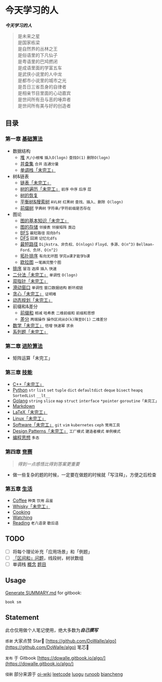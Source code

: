# 今天学习的人

***今天学习的人***  

> 是未来之星  
> 是国家栋梁  
> 是自然界的丛林之王  
> 是俗语里的下凡仙子  
> 是粤语里的巴鸠撚闭  
> 是成语里面的学富五车  
> 是武侠小说里的人中龙  
> 是都市小说里的城市之光  
> 是吾日三省吾身的自律者  
> 是相亲节目里面的心动嘉宾  
> 是世间所有丑与恶的唾弃者  
> 是世间所有美与好的创造者  

## 目录

### 第一章 [基础算法](https://dowalle.gitbook.io/algo/algorithm)
- 数据结构
  - [堆](./Algorithm/数据结构/堆&优先队列.md)  `大/小根堆`  `插入O(logn)`  `查找O(1)`  `删除O(logn)`
  - [并查集](./Algorithm/数据结构/并查集.md)  `合并`  `连通分量`
  - [单调栈「未完工」](./Algorithm/数据结构/单调栈.md)
- 树&链表
  - [链表「未完工」](./Algorithm/树&链表/链表.md)
  - [树的遍历「未完工」](./Algorithm/树&链表/树的遍历.md)  `前序`  `中序`  `后序`  `层`
  - [树的恢复](./Algorithm/树&链表/树的恢复.md)
  - [平衡树&搜索树](./Algorithm/树&链表/平衡树&搜索树.md)  `AVL树`  `红黑树`  `查找、插入、删除 O(logn)`
  - [前缀树](./Algorithm/树&链表/前缀树.md)  `字典树`  `字符串/字符前缀是否存在`
- 图论
  - [图的基本知识「未完工」](./Algorithm/图论/图的基本知识.md)
  - [图的存储](./Algorithm/图论/图的存储.md)  `邻接表`  `邻接矩阵`  `类边`
  - [BFS](./Algorithm/图论/BFS.md)  `最短路径`  `双向bfs`
  - [DFS](./Algorithm/图论/DFS.md)  `回溯`  `记忆化dfs`
  - [最短路径](./Algorithm/图论/最短路径.md)  `Dijkstra、非负权、O(nlogn)`  `Floyd、多源、O(n^3)`  `Bellman-Ford、负环、O(n^2)`
  - [拓扑排序](./Algorithm/图论/拓扑排序.md)  `有向无环图`  `学完a课才能学b课`
  - [欧拉图](./Algorithm/图论/欧拉图.md)  `一笔画完整个图`
- [排序](./Algorithm/排序/排序.md)  `冒泡`  `选择`  `插入`  `快速`
- [二分法「未完工」](./Algorithm/二分法/二分法.md)  `单调性`  `O(logn)`
- [双指针「未完工」](./Algorithm/双指针/双指针.md)
- [滑动窗口](./Algorithm/滑动窗口/滑动窗口.md)  `单调性`  `窗口数据结构`  `断环成链`
- [贪心「未完工」](./Algorithm/贪心/贪心.md)  `证明难`
- [动态规划「未完工」](./Algorithm/动态规划/动态规划.md)
- 前缀和&差分
  - [前缀和](./Algorithm/前缀和&差分/前缀和.md)  `相减`  `哈希表`  `二维前缀和`  `前缀和思想`
  - [差分](./Algorithm/前缀和&差分/差分.md)  `两端操作`  `操作区间从O(k)降至O(1)`  `二维差分`
- [数学「未完工」](./Algorithm/数学/数学.md)  `倍增`  `快速幂`  `求余`
- [系列题「未完工」](./Algorithm/系列题)

### 第二章 [进阶算法](https://dowalle.gitbook.io/algo/algorithm+)

- 矩阵运算「未完工」

### 第三章 [技能](https://dowalle.gitbook.io/algo/skill)

- [C++「未完工」](https://dowalle.gitbook.io/algo/skill/c++)
- [Python](https://dowalle.gitbook.io/algo/skill/python)  `str`  `list`  `set`  `tuple`  `dict`  `defaultdict`  `deque`  `bisect`  `heapq`  `SortedList`  `__lt__`
- [Golang](https://dowalle.gitbook.io/algo/skill/golang)  `string`  `slice`  `map`  `struct`  `interface`  `*pointer`  `goroutine「未完工」`
- [Markdown](https://github.com/guodongxiaren/README)
- [LaTeX「未完工」](https://dowalle.gitbook.io/algo/skill/latex)
- [Linux「未完工」](https://dowalle.gitbook.io/algo/skill/linux)
- [Software「未完工」](https://dowalle.gitbook.io/algo/skill/software)  `git`  `vim`  `kubernetes`  `ceph`  `常用工具`
- [Design Patterns「未完工」](https://dowalle.gitbook.io/algo/skill/design-patterns)  `工厂模式`  `建造者模式`  `单例模式`
- [编程思想](https://dowalle.gitbook.io/algo/skill/bian-cheng-si-xiang)  `多态`

### 第四章 [竞赛](https://dowalle.gitbook.io/algo/competition)

> *得到一点感悟比得到答案更重要*

- 做一些复杂的题的时候，一定要在做题的时候就「写注释」，方便之后检查

### 第五章 [生活](https://dowalle.gitbook.io/algo/living)

- [Coffee](https://dowalle.gitbook.io/algo/living/coffee)  `种类`  `饮用`  `品鉴`
- [Whisky「未完工」](https://dowalle.gitbook.io/algo/living/whisky)
- [Cooking](https://dowalle.gitbook.io/algo/living/cooking)
- [Watching](https://dowalle.gitbook.io/algo/living/watching)
- [Reading](https://dowalle.gitbook.io/algo/living/reading)  `老八语录`  `歇后语`

## TODO

- [ ] 将每个理论补充「应用场景」和「例题」
- [ ] [「区间和」问题](https://leetcode-cn.com/problems/range-sum-query-mutable/solution/guan-yu-ge-lei-qu-jian-he-wen-ti-ru-he-x-41hv/)，线段树，树状数组
- [ ] 单调栈 [概念](https://www.jianshu.com/p/6bbd3653a57f) [题目](https://leetcode-cn.com/problems/longest-well-performing-interval/solution/can-kao-liao-ji-ge-da-shen-de-ti-jie-zhi-hou-zong-/)

## Usage

[Generate SUMMARY.md](https://github.com/imfly/gitbook-summary) for gitbook:

```shell
book sm
```

## Statement

此仓仅用做个人笔记使用，绝大多数为***自己撰写***

`感谢`  大家点赞 Star🌟 [https://github.com/DoWalle/algo](https://github.com/DoWalle/algo) 笔芯🤞

`发布`  于 Gitbook [https://dowalle.gitbook.io/algo/](https://dowalle.gitbook.io/algo/)

`侵删`  部分来源于 [oi-wiki](https://oi-wiki.org) [leetcode](https://leetcode-cn.com/problemset/all/) [luogu](https://www.luogu.com.cn) [runoob](https://www.runoob.com/) [biancheng](http://c.biancheng.net/)

